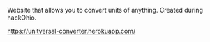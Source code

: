 Website that allows you to convert units of anything. Created during hackOhio.

https://unitversal-converter.herokuapp.com/
